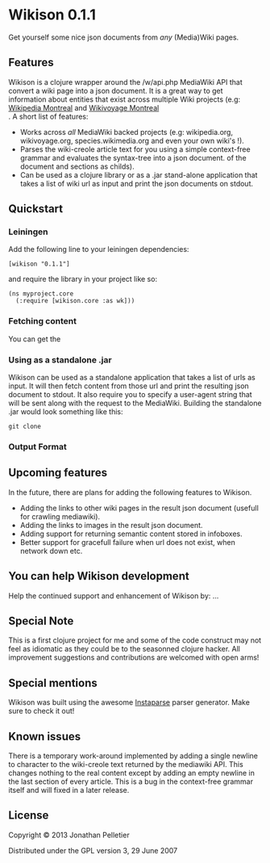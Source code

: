 # Wikison 0.1.1

Get yourself some nice json documents from *any* (Media)Wiki pages.

## Features

Wikison is a clojure wrapper around the /w/api.php MediaWiki API that convert
a wiki page into a json document. It is a great way to get information about
entities that exist across multiple Wiki projects (e.g:
[Wikipedia Montreal](http://en.wikipedia/wiki/Montreal) and [Wikivoyage Montreal](http://wikivoyage.org/wiki/Montreal)   
. A short list of features:

+ Works across *all* MediaWiki backed projects (e.g: wikipedia.org,
wikivoyage.org, species.wikimedia.org and even your own wiki's !).
+ Parses the wiki-creole article text for you using a simple context-free 
grammar and evaluates the syntax-tree into a json document.
of the document and sections as childs).
+ Can be used as a clojure library or as a .jar stand-alone application that
takes a list of wiki url as input and print the json documents on stdout.

## Quickstart

### Leiningen
Add the following line to your leiningen dependencies:

    [wikison "0.1.1"]

and require the library in your project like so:

    (ns myproject.core
      (:require [wikison.core :as wk]))

### Fetching content
You can get the 

### Using as a standalone .jar
Wikison can be used as a standalone application that takes a list of
urls as input. It will then fetch content from those url and
print the resulting json document to stdout. It also require you to specify a 
user-agent string that will be sent along with the request to the MediaWiki.
Building the standalone .jar would look something like this:

    git clone 

### Output Format



## Upcoming features

In the future, there are plans for adding the following features to Wikison.

+ Adding the links to other wiki pages in the result json document (usefull for 
crawling mediawiki).
+ Adding the links to images in the result json document.
+ Adding support for returning semantic content stored in infoboxes.
+ Better support for gracefull failure when url does not exist, when network
down etc.

## You can help Wikison development
Help the continued support and enhancement of Wikison by:
...

## Special Note
This is a first clojure project for me and some of the code construct
may not feel as idiomatic as they could be to the seasonned clojure hacker.
All improvement suggestions and contributions are welcomed with open arms!

## Special mentions
Wikison was built using the awesome 
[Instaparse](https://github.com/Engelberg/instaparse) parser generator. 
Make sure to check it out!

## Known issues
There is a temporary work-around implemented by adding a single newline to 
character to the wiki-creole text returned by the mediawiki API. This changes 
nothing to the real content except by adding an empty newline in the last 
section of every article. This is a bug in the context-free grammar itself and 
will fixed in a later release. 

## License

Copyright © 2013 Jonathan Pelletier

Distributed under the GPL version 3, 29 June 2007
